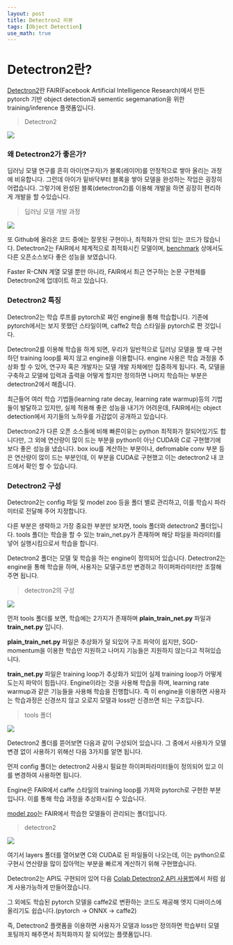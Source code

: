 ```yaml
---
layout: post
title: Detectron2 리뷰
tags: [Object Detection]
use_math: true
---
```


# Detectron2란?

[Detectron2](https://github.com/facebookresearch/detectron2)란 FAIR(Facebook Artificial Intelligence Research)에서 만든 pytorch 기반 object detection과 sementic segemanation을 위한 training/inference 플랫폼입니다. 

> Detectron2

![](https://miro.medium.com/max/4000/0*VbMjGBHMC6GnDKUp.png)



### 왜 Detectron2가 좋은가?

딥러닝 모델 연구를 흔히 아이(연구자)가 블록(레이어)를 안정적으로 쌓아 올리는 과정에 비유합니다. 그런데 아이가 밑바닥부터 블록을 쌓아 모델을 완성하는 작업은 굉장히 어렵습니다. 그렇기에 완성된 블록(detectron2)를 이용해 개발을 하면 굉장히 편리하게 개발을 할 수있습니다.

> 딥러닝 모델 개발 과정

![](https://user-images.githubusercontent.com/31475037/80436637-8f175180-893a-11ea-9224-68104f0d14e9.png)

또 Github에 올라온 코드 중에는 잘못된 구현이나, 최적화가 안되 있는 코드가 많습니다. Detectron2는 FAIR에서 체계적으로 최적화시킨 모델이며, [benchmark](https://detectron2.readthedocs.io/notes/benchmarks.html) 상에서도 다른 오픈소스보다 좋은 성능을 보였습니다. 

Faster R-CNN 계열 모델 뿐만 아니라, FAIR에서 최근 연구하는 논문 구현체를 Detectron2에 업데이트 하고 있습니다.



### Detectron2 특징

Detectron2는 학습 루프를 pytorch로 짜인 engine을 통해 학습합니다. 기존에 pytorch에서는 보지 못했던 스타일이며, caffe2 학습 스타일을 pytorch로 짠 것입니다. 

Detectron2를 이용해 학습을 하게 되면, 우리가 일반적으로 딥러닝 모델을 짤 때 구현하던 training loop를 짜지 않고 engine을 이용합니다. engine 사용은 학습 과정을 추상화 할 수 있어, 연구자 혹은 개발자는 모델 개발 자체에만 집중하게 됩니다. 즉, 모델을 구축하고 모델에 입력과 출력을 어떻게 할지만 정의하면 나머지 학습하는 부분은 detectron2에서 해줍니다.

최근들어 여러 학습 기법들(learning rate decay, learning rate warmup)등의 기법들이 발달하고 있지만, 실제 적용해 좋은 성능을 내기가 어려운데, FAIR에서는 object detection에서 자기들의 노하우를 가감없이 공개하고 있습니다.

Detectron2가 다른 오픈 소스들에 비해 빠른이유는 python 최적화가 잘되어있기도 합니다만, 그 외에 연산량이 많이 드는 부분을 python이 아닌 CUDA와 C로 구현했기에 보다 좋은 성능을 냈습니다. box iou를 계산하는 부분이나, defromable conv 부분 등은 연산량이 많이 드는 부분인데, 이 부분을 CUDA로 구현했고 이는 detectron2 내 코드에서 확인 할 수 있습니다.



### Detectron2 구성

Detectron2는 config 파일 및 model zoo 등을 폴더 별로 관리하고, 이를 학습시 파라미터로 전달해 주어 지정합니다.

다른 부분은 생략하고 가장 중요한 부분만 보자면, tools 폴더와 detectron2 폴더입니다. tools 폴더는 학습을 할 수 있는 train_net.py가 존재하며 해당 파일을 파라미터를 넣어 실행시킴으로서 학습을 합니다.

Detectron2 폴더는 모델 및 학습을 하는 engine이 정의되어 있습니다. Detectron2는 engine을 통해 학습을 하며, 사용자는 모델구조만 변경하고 하이퍼파라미터만 조절해주면 됩니다.

> detectron2의 구성

![](https://user-images.githubusercontent.com/31475037/80438017-216d2480-893e-11ea-8203-4a87f5c82b2e.png)

먼저 tools 폴더를 보면, 학습에는 2가지가 존재하며 **plain_train_net.py** 파일과 **train_net.py** 입니다.

**plain_train_net.py** 파일은 추상화가 덜 되있어 구조 파악이 쉽지만, SGD-momentum을 이용한 학습만 지원하고 나머지 기능들은 지원하지 않는다고 적혀있습니다.

**train_net.py** 파일은 training loop가 추상화가 되있어 실제 training loop가 어떻게 도는지 파악이 힘듭니다. Engine이라는 것을 사용해 학습을 하며, learning rate warmup과 같은 기능들을 사용해 학습을 진행합니다. 즉 이 engine을 이용하면 사용자는 학습과정은 신경쓰지 않고 오로지 모델과 loss만 신경쓰면 되는 구조입니다.

> tools 폴더

![](https://user-images.githubusercontent.com/31475037/80436644-90e11500-893a-11ea-9901-a0ed16303fd7.png)



Detectron2 폴더를 뜯어보면 다음과 같이 구성되어 있습니다. 그 중에서 사용자가 모델 변경 없이 사용하기 위해선 다음 3가지를 알면 됩니다.

먼저 config 폴더는 detectron2 사용시 필요한 하이퍼파라미터들이 정의되어 있고 이를 변경하여 사용하면 됩니다.

Engine은 FAIR에서 caffe 스타일의 training loop를 가져와 pytorch로 구현한 부분입니다. 이를 통해 학습 과정을 추상화시킬 수 있습니다.

[model zoo](https://github.com/facebookresearch/detectron2/blob/master/MODEL_ZOO.md)는 FAIR에서 학습한 모델들이 관리되는 폴더입니다. 

> detectron2 

![](https://user-images.githubusercontent.com/31475037/80436642-90487e80-893a-11ea-988e-50cba9e03227.png)

여기서 layers 폴더를 열어보면 C와 CUDA로 된 파일들이 나오는데, 이는 python으로 구현시 연산량을 많이 잡아먹는 부분을 빠르게 계산하기 위해 구현했습니다.

Detectron2는 API도 구현되어 있어 다음 [Colab Detectron2 API 사용법](https://colab.research.google.com/drive/16jcaJoc6bCFAQ96jDe2HwtXj7BMD_-m5)에서 처럼 쉽게 사용가능하게 만들어졌습니다.

그 외에도 학습된 pytorch 모델을 caffe2로 변환하는 코드도 제공해 엣지 디바이스에 올리기도 쉽습니다.(pytorch -> ONNX -> caffe2)

즉, Detectron2 플랫폼을 이용하면 사용자가 모델과 loss만 정의하면 학습부터 모델 포팅까지 해주면서 최적화까지 잘 되어있는 플랫폼입니다. 



